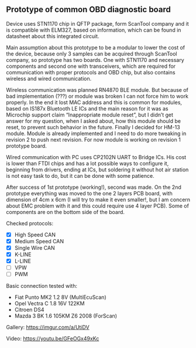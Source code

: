 <h2><b>Prototype of common OBD diagnostic board </b></h2>

Device uses STN1170 chip in QFTP package, form ScanTool company and it is compatible with ELM327, based on information, which can be found in datasheet about this integrated circuit. 

Main assumption about this prototype to be a modular to lower the cost of the device, because only 3 samples can be acquired through ScanTool company, so prototype has two boards. One with STN1170 and necessary components and second one with transceivers, which are required for communication with proper protocols and OBD chip, but also contains wireless and wired communication. 

Wireless communication was planned RN4870 BLE module. But because of bad implementation (???) or module was broken I can not force him to work properly. In the end it lost MAC address and this is common for modules, based on IS187x Bluetooth LE ICs and the main reason for it was as Microchip support claim “Inappropriate module reset”, but I didn’t get answer for my question, when I asked about, how this module should be reset, to prevent such behavior in the future. Finally I decided for HM-13 module. Module is already implemented and I need to do more tweaking in revision 2 to push next revision. For now module is working on revision 1 prototype board.

Wired communication with PC uses CP2102N UART to Bridge ICs. His cost is lower than FTDI chips and has a lot possible ways to configure it, beginning from drivers, ending at ICs, but soldering it without hot air station is not easy task to do, but it can be done with some patience.

After success of 1st prototype (working!), second was made. On the 2nd prototype everything was moved to the one 2 layers PCB board, with dimension of 4cm x 6cm (I will try to make it even smaller!, but I am concern about EMC problem with it and this could require use 4 layer PCB). Some of components are on the bottom side of the board. 

Checked protocols:
- [x] High Speed CAN
- [x] Medium Speed CAN 
- [x] Single Wire CAN 
- [x] K-LINE
- [x] L-LINE
- [ ] VPW 
- [ ] PWM

Basic connection tested with:
- Fiat Punto MK2 1.2 8V (MultiEcuScan)
- Opel Vectra C 1.8 16V 122KM 
- Citroen DS4 
- Mazda 3 BK 1.6 105KM Z6 2008 (ForScan)

Gallery: https://imgur.com/a/UtiDV

Video: https://youtu.be/GFeOGx49xKc
